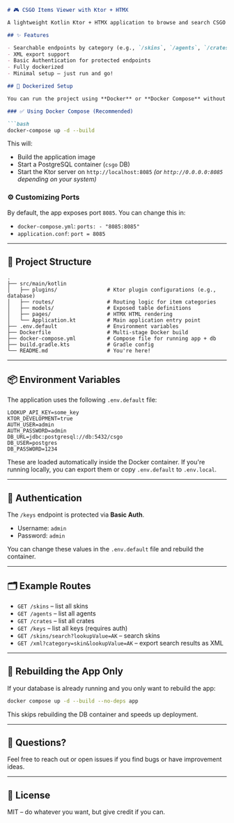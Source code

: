 
```markdown
# 🎮 CSGO Items Viewer with Ktor + HTMX

A lightweight Kotlin Ktor + HTMX application to browse and search CSGO item data (e.g., skins, agents, crates, keys) with database persistence using PostgreSQL.

## ✨ Features

- Searchable endpoints by category (e.g., `/skins`, `/agents`, `/crates`, `/keys`)
- XML export support
- Basic Authentication for protected endpoints
- Fully dockerized
- Minimal setup — just run and go!

## 🐳 Dockerized Setup

You can run the project using **Docker** or **Docker Compose** without any manual setup.

### ✅ Using Docker Compose (Recommended)

```bash
docker-compose up -d --build
```

This will:
- Build the application image
- Start a PostgreSQL container (`csgo` DB)
- Start the Ktor server on `http://localhost:8085` *(or `http://0.0.0.0:8085` depending on your system)*

### ⚙️ Customizing Ports

By default, the app exposes port `8085`. You can change this in:
- `docker-compose.yml`: `ports: - "8085:8085"`
- `application.conf`: `port = 8085`

---

## 🧱 Project Structure

```
.
├── src/main/kotlin
│   ├── plugins/                # Ktor plugin configurations (e.g., database)
│   ├── routes/                 # Routing logic for item categories
│   ├── models/                 # Exposed table definitions
│   ├── pages/                  # HTMX HTML rendering
│   └── Application.kt          # Main application entry point
├── .env.default                # Environment variables
├── Dockerfile                  # Multi-stage Docker build
├── docker-compose.yml          # Compose file for running app + db
├── build.gradle.kts            # Gradle config
└── README.md                   # You're here!
```

---

## 📦 Environment Variables

The application uses the following `.env.default` file:

```env
LOOKUP_API_KEY=some_key
KTOR_DEVELOPMENT=true
AUTH_USER=admin
AUTH_PASSWORD=admin
DB_URL=jdbc:postgresql://db:5432/csgo
DB_USER=postgres
DB_PASSWORD=1234
```

These are loaded automatically inside the Docker container. If you're running locally, you can export them or copy `.env.default` to `.env.local`.

---

## 🔐 Authentication

The `/keys` endpoint is protected via **Basic Auth**.

- Username: `admin`
- Password: `admin`

You can change these values in the `.env.default` file and rebuild the container.

---

## 🗂 Example Routes

- `GET /skins` – list all skins
- `GET /agents` – list all agents
- `GET /crates` – list all crates
- `GET /keys` – list all keys (requires auth)
- `GET /skins/search?lookupValue=AK` – search skins
- `GET /xml?category=skin&lookupValue=AK` – export search results as XML

---

## 🧹 Rebuilding the App Only

If your database is already running and you only want to rebuild the app:

```bash
docker compose up -d --build --no-deps app
```

This skips rebuilding the DB container and speeds up deployment.

---

## 💬 Questions?

Feel free to reach out or open issues if you find bugs or have improvement ideas.

---

## 🧾 License

MIT – do whatever you want, but give credit if you can.
```

